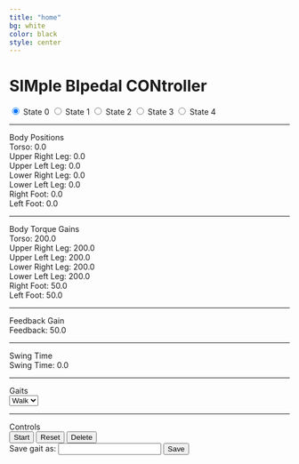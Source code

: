 ```yaml
---
title: "home"
bg: white
color: black
style: center
---
```


# SIMple BIpedal CONtroller

<div id="ctx" class="canvas_for_three">
</div>

<div class='card' id='controls'>
	<div id='state_controls'>
		<label class="state">
        	<input type="radio" class="radio-button" name="state_radio" id="state_0" checked="checked" data-waschecked="true">
        	State 0
      	</label>
		<label class="state">
			<input type="radio" class="radio-button" name="state_radio" id="state_1">
			State 1
		</label>
		<label class="state">
			<input type="radio" class="radio-button" name="state_radio" id="state_2">
			State 2
		</label>
		<label class="state">
			<input type="radio" class="radio-button" name="state_radio" id="state_3">
			State 3
		</label>
		<label class="state">
			<input type="radio" class="radio-button" name="state_radio" id="state_4">
			State 4
		</label>
	</div>
	<hr class= "divider">
	Body Positions
	<div class="gains-slider-block">
		<label class="lbl"> Torso: 0.0 </label> <div id="torso_pos" class="slider ipt"></div>
		<label class="lbl"> Upper Right Leg: 0.0 </label> <div id="url_pos" class="slider ipt"></div>
		<label class="lbl"> Upper Left Leg: 0.0 </label> <div id="ull_pos" class="slider ipt"></div>
		<label class="lbl"> Lower Right Leg: 0.0 </label> <div id="lrl_pos" class="slider ipt"></div>
		<label class="lbl"> Lower Left Leg: 0.0 </label> <div id="lll_pos" class="slider ipt"></div>
		<label class="lbl"> Right Foot: 0.0 </label> <div id="rf_pos" class="slider ipt"></div>
		<label class="lbl"> Left Foot: 0.0 </label> <div id="lf_pos" class="slider ipt"></div>
    </div>
	<hr class='divider'>
	Body Torque Gains
	<div class="gains-slider-block">
		<label class="lbl"> Torso: 200.0 </label> <div id="torso_gain" class="slider ipt"></div>
		<label class="lbl"> Upper Right Leg: 200.0 </label> <div id="url_gain" class="slider ipt"></div>
		<label class="lbl"> Upper Left Leg: 200.0 </label> <div id="ull_gain" class="slider ipt"></div>
		<label class="lbl"> Lower Right Leg: 200.0 </label> <div id="lrl_gain" class="slider ipt"></div>
		<label class="lbl"> Lower Left Leg: 200.0 </label> <div id="lll_gain" class="slider ipt"></div>
		<label class="lbl"> Right Foot: 50.0 </label> <div id="rf_gain" class="slider ipt"></div>
		<label class="lbl"> Left Foot: 50.0 </label> <div id="lf_gain" class="slider ipt"></div>
    </div>
    <hr class="divider">
    Feedback Gain
    <div class="gains-slider-block">
		<div class="gain-div">
			<label class="lbl"> Feedback: 50.0 </label> <div id="feedback_gain" class="slider ipt"></div>
		</div>
    </div>
    <hr class="divider">
    Swing Time
    <div class="gains-slider-block">
    	<label class='lbl'>Swing Time: 0.0</label><div id="swing_time" class="slider ipt"></div>
    </div>
    <hr class="divider">
    Gaits
    <div id="dropdown" class="drop-list">
      <select name="select" id="dropdown-select">
        <option value='walk' class="dropdown-option"> Walk </option>
      </select>
    </div>
    <hr class="divider">
    Controls
		<div id="control-buttons">
    	<button class="rectangular-button">Start</button>
    	<button class="rectangular-button">Reset</button>
    	<button class="rectangular-button">Delete</button>
		</div>
		<div id="save-gaits">
			<label class='lbl' >Save gait as: </label><input type="text" class="ipt txtbox" id="gait_save_box">
			<button class="rectangular-button">Save</button>
		</div>

</div>
